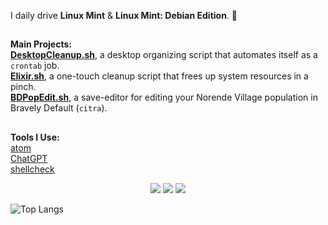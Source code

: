 I daily drive **Linux Mint** & **Linux Mint: Debian Edition**. 🍃

##
**Main Projects:**\
**<a href="https://github.com/IfGremlinThen/DesktopCleanup.sh">DesktopCleanup.sh</a>**, a desktop organizing script that automates itself as a `crontab` job.  
**<a href="https://github.com/IfGremlinThen/Elixir.sh">Elixir.sh</a>**, a one-touch cleanup script that frees up system resources in a pinch.  
**<a href="https://github.com/IfGremlinThen/BDPopEdit.sh">BDPopEdit.sh</a>**, a save-editor for editing your Norende Village population in Bravely Default (`citra`).
##
**Tools I Use:**  
<a href="https://github.com/atom/atom">atom</a>  
<a href="https://github.com/lencx/ChatGPT">ChatGPT</a>  
<a href="https://github.com/koalaman/shellcheck">shellcheck</a>

<div align="center"><img src="https://img.shields.io/badge/Shell_Script-121011?style=for-the-badge&logo=gnu-bash&logoColor=white">  <img src="https://img.shields.io/badge/Atom-66595C?style=for-the-badge&logo=Atom&logoColor=white">  <img src="https://img.shields.io/badge/Linux_Mint-87CF3E?style=for-the-badge&logo=linux-mint&logoColor=white"></div>

![Top Langs](https://github-readme-stats.vercel.app/api/top-langs/?username=ifgremlinthen&layout=compact)
